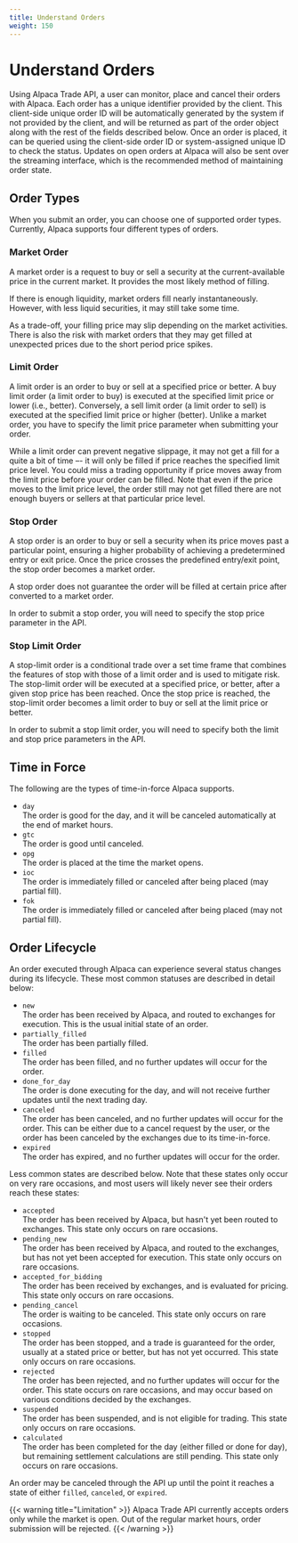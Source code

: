```yaml
---
title: Understand Orders
weight: 150
---
```


# Understand Orders

Using Alpaca Trade API, a user can monitor, place and cancel their orders
with Alpaca. Each order has a unique identifier provided by the client.
This client-side unique order ID will be automatically generated by the
system if not provided by the client, and will be returned as part of
the order object along with the rest of the fields described below. Once
an order is placed, it can be queried using the client-side order ID
or system-assigned unique ID to check the status. Updates on open orders
at Alpaca will also be sent over the streaming interface, which is the
recommended method of maintaining order state.

## Order Types
When you submit an order, you can choose one of supported order types.
Currently, Alpaca supports four different types of orders.

### Market Order
A market order is a request to buy or sell a security at the current-available
price in the current market. It provides the most likely method of filling.

If there is enough liquidity, market orders fill nearly instantaneously.
However, with less liquid securities, it may still take some time.

As a trade-off, your filling price may slip depending on the market activities.
There is also the risk with market orders that they may get filled at
unexpected prices due to the short period price spikes.

### Limit Order
A limit order is an order to buy or sell at a specified price or better. A
buy limit order (a limit order to buy) is executed at the specified limit
price or lower (i.e., better). Conversely, a sell limit order (a limit order
to sell) is executed at the specified limit price or higher (better). Unlike
a market order, you have to specify the limit price parameter when submitting
your order.

While a limit order can prevent negative slippage, it may not get a
fill for a quite a bit of time –- it will only be filled if price reaches
the specified limit price level. You could miss a trading opportunity if price
moves away from the limit price before your order can be filled.  Note that
even if the price moves to the limit price level, the order still may not get
filled there are not enough buyers or sellers at that particular price level. 

### Stop Order
A stop order is an order to buy or sell a security when its price moves past
a particular point, ensuring a higher probability of achieving a predetermined
entry or exit price. Once the price crosses the predefined entry/exit point,
the stop order becomes a market order.

A stop order does not guarantee the order will be filled at certain price
after converted to a market order.

In order to submit a stop order, you will need to specify the stop price
parameter in the API.

### Stop Limit Order
A stop-limit order is a conditional trade over a set time frame that combines
the features of stop with those of a limit order and is used to mitigate risk.
The stop-limit order will be executed at a specified price, or better, after
a given stop price has been reached. Once the stop price is reached, the
stop-limit order becomes a limit order to buy or sell at the limit price
or better.

In order to submit a stop limit order, you will need to specify both the
limit and stop price parameters in the API.

## Time in Force

The following are the types of time-in-force Alpaca supports.

- `day`<br>
  The order is good for the day, and it will be canceled automatically
  at the end of market hours.
- `gtc`<br>
  The order is good until canceled.
- `opg`<br>
  The order is placed at the time the market opens.
- `ioc`<br>
  The order is immediately filled or canceled after being placed (may partial fill).
- `fok`<br>
  The order is immediately filled or canceled after being placed (may not partial fill).


## Order Lifecycle
An order executed through Alpaca can experience several status changes
during its lifecycle. These most common statuses are described in detail below:

- `new`<br>
   The order has been received by Alpaca, and routed to exchanges for execution.
   This is the usual initial state of an order.
- `partially_filled`<br>
   The order has been partially filled.
- `filled`<br>
   The order has been filled, and no further updates will occur for the order.
- `done_for_day`<br>
   The order is done executing for the day, and will not receive further
   updates until the next trading day.
- `canceled`<br>
   The order has been canceled, and no further updates will occur for
   the order. This can be either due to a cancel request by the user, or
   the order has been canceled by the exchanges due to its time-in-force.
- `expired`<br>
   The order has expired, and no further updates will occur for the order.

Less common states are described below. Note that these states only occur
on very rare occasions, and most users will likely never see their
orders reach these states:

- `accepted`<br>
   The order has been received by Alpaca, but hasn't yet been routed to
   exchanges. This state only occurs on rare occasions.
- `pending_new`<br>
   The order has been received by Alpaca, and routed to the exchanges,
   but has not yet been accepted for execution. This state only occurs on rare occasions.
- `accepted_for_bidding`<br>
   The order has been received by exchanges, and is evaluated for pricing.
   This state only occurs on rare occasions.
- `pending_cancel`<br>
   The order is waiting to be canceled. This state only occurs on rare occasions.
- `stopped`<br>
   The order has been stopped, and a trade is guaranteed for the order,
   usually at a stated price or better, but has not yet occurred. This state only occurs on rare occasions.
- `rejected`<br>
   The order has been rejected, and no further updates will occur for
   the order. This state occurs on rare occasions, and may occur based on various conditions decided by the exchanges.
- `suspended`<br>
   The order has been suspended, and is not eligible for trading. This
   state only occurs on rare occasions.
- `calculated`<br>
   The order has been completed for the day (either filled or done for day),
   but remaining settlement calculations are still pending. This state only
   occurs on rare occasions.

An order may be canceled through the API up until the point it reaches
a state of either `filled`, `canceled`, or `expired`.

{{< warning title="Limitation" >}}
Alpaca Trade API currently accepts orders only while the market is open.
Out of the regular market hours, order submission will be rejected.
{{< /warning >}}